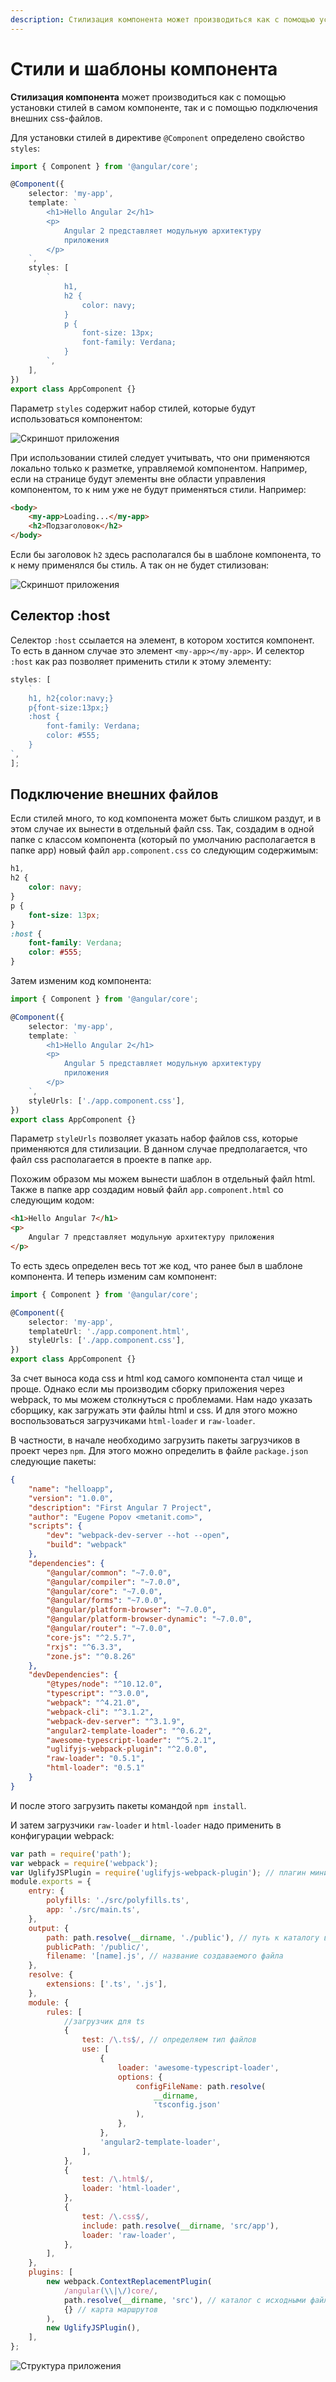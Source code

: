 ```yaml
---
description: Стилизация компонента может производиться как с помощью установки стилей в самом компоненте, так и с помощью подключения внешних css-файлов
---
```


# Стили и шаблоны компонента

**Стилизация компонента** может производиться как с помощью установки стилей в самом компоненте, так и с помощью подключения внешних css-файлов.

Для установки стилей в директиве `@Component` определено свойство `styles`:

```typescript
import { Component } from '@angular/core';

@Component({
    selector: 'my-app',
    template: `
        <h1>Hello Angular 2</h1>
        <p>
            Angular 2 представляет модульную архитектуру
            приложения
        </p>
    `,
    styles: [
        `
            h1,
            h2 {
                color: navy;
            }
            p {
                font-size: 13px;
                font-family: Verdana;
            }
        `,
    ],
})
export class AppComponent {}
```

Параметр `styles` содержит набор стилей, которые будут использоваться компонентом:

![Скриншот приложения](styles-templates-1.png)

При использовании стилей следует учитывать, что они применяются локально только к разметке, управляемой компонентом. Например, если на странице будут элементы вне области управления компонентом, то к ним уже не будут применяться стили. Например:

```html
<body>
    <my-app>Loading...</my-app>
    <h2>Подзаголовок</h2>
</body>
```

Если бы заголовок `h2` здесь располагался бы в шаблоне компонента, то к нему применялся бы стиль. А так он не будет стилизован:

![Скриншот приложения](styles-templates-2.png)

## Селектор :host

Селектор `:host` ссылается на элемент, в котором хостится компонент. То есть в данном случае это элемент `<my-app></my-app>`. И селектор `:host` как раз позволяет применить стили к этому элементу:

```typescript
styles: [
    `
    h1, h2{color:navy;}
    p{font-size:13px;}
    :host {
        font-family: Verdana;
        color: #555;
    }
`,
];
```

## Подключение внешних файлов

Если стилей много, то код компонента может быть слишком раздут, и в этом случае их вынести в отдельный файл css. Так, создадим в одной папке с классом компонента (который по умолчанию располагается в папке app) новый файл `app.component.css` со следующим содержимым:

```css
h1,
h2 {
    color: navy;
}
p {
    font-size: 13px;
}
:host {
    font-family: Verdana;
    color: #555;
}
```

Затем изменим код компонента:

```typescript
import { Component } from '@angular/core';

@Component({
    selector: 'my-app',
    template: `
        <h1>Hello Angular 2</h1>
        <p>
            Angular 5 представляет модульную архитектуру
            приложения
        </p>
    `,
    styleUrls: ['./app.component.css'],
})
export class AppComponent {}
```

Параметр `styleUrls` позволяет указать набор файлов css, которые применяются для стилизации. В данном случае предполагается, что файл css располагается в проекте в папке `app`.

Похожим образом мы можем вынести шаблон в отдельный файл html. Также в папке app создадим новый файл `app.component.html` со следующим кодом:

```html
<h1>Hello Angular 7</h1>
<p>
    Angular 7 представляет модульную архитектуру приложения
</p>
```

То есть здесь определен весь тот же код, что ранее был в шаблоне компонента. И теперь изменим сам компонент:

```typescript
import { Component } from '@angular/core';

@Component({
    selector: 'my-app',
    templateUrl: './app.component.html',
    styleUrls: ['./app.component.css'],
})
export class AppComponent {}
```

За счет выноса кода css и html код самого компонента стал чище и проще. Однако если мы производим сборку приложения через webpack, то мы можем столкнуться с проблемами. Нам надо указать сборщику, как загружать эти файлы html и css. И для этого можно воспользоваться загрузчиками `html-loader` и `raw-loader`.

В частности, в начале необходимо загрузить пакеты загрузчиков в проект через `npm`. Для этого можно определить в файле `package.json` следующие пакеты:

```json
{
    "name": "helloapp",
    "version": "1.0.0",
    "description": "First Angular 7 Project",
    "author": "Eugene Popov <metanit.com>",
    "scripts": {
        "dev": "webpack-dev-server --hot --open",
        "build": "webpack"
    },
    "dependencies": {
        "@angular/common": "~7.0.0",
        "@angular/compiler": "~7.0.0",
        "@angular/core": "~7.0.0",
        "@angular/forms": "~7.0.0",
        "@angular/platform-browser": "~7.0.0",
        "@angular/platform-browser-dynamic": "~7.0.0",
        "@angular/router": "~7.0.0",
        "core-js": "^2.5.7",
        "rxjs": "^6.3.3",
        "zone.js": "^0.8.26"
    },
    "devDependencies": {
        "@types/node": "^10.12.0",
        "typescript": "^3.0.0",
        "webpack": "^4.21.0",
        "webpack-cli": "^3.1.2",
        "webpack-dev-server": "^3.1.9",
        "angular2-template-loader": "^0.6.2",
        "awesome-typescript-loader": "^5.2.1",
        "uglifyjs-webpack-plugin": "^2.0.0",
        "raw-loader": "0.5.1",
        "html-loader": "0.5.1"
    }
}
```

И после этого загрузить пакеты командой `npm install`.

И затем загрузчики `raw-loader` и `html-loader` надо применить в конфигурации webpack:

```javascript
var path = require('path');
var webpack = require('webpack');
var UglifyJSPlugin = require('uglifyjs-webpack-plugin'); // плагин минимизации
module.exports = {
    entry: {
        polyfills: './src/polyfills.ts',
        app: './src/main.ts',
    },
    output: {
        path: path.resolve(__dirname, './public'), // путь к каталогу выходных файлов — папка public
        publicPath: '/public/',
        filename: '[name].js', // название создаваемого файла
    },
    resolve: {
        extensions: ['.ts', '.js'],
    },
    module: {
        rules: [
            //загрузчик для ts
            {
                test: /\.ts$/, // определяем тип файлов
                use: [
                    {
                        loader: 'awesome-typescript-loader',
                        options: {
                            configFileName: path.resolve(
                                __dirname,
                                'tsconfig.json'
                            ),
                        },
                    },
                    'angular2-template-loader',
                ],
            },
            {
                test: /\.html$/,
                loader: 'html-loader',
            },
            {
                test: /\.css$/,
                include: path.resolve(__dirname, 'src/app'),
                loader: 'raw-loader',
            },
        ],
    },
    plugins: [
        new webpack.ContextReplacementPlugin(
            /angular(\\|\/)core/,
            path.resolve(__dirname, 'src'), // каталог с исходными файлами
            {} // карта маршрутов
        ),
        new UglifyJSPlugin(),
    ],
};
```

![Структура приложения](styles-templates-3.png)
